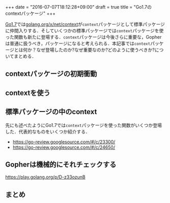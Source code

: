 +++
date = "2016-07-07T18:12:28+09:00"
draft = true
title = "Go1.7のcontextパッケージ"
+++

[Go1.7](https://tip.golang.org/doc/go1.7)では[golang.org/x/net/context](https://godoc.org/golang.org/x/net/context)が`context`パッケージとして標準パッケージに仲間入りする．そしていくつかの標準パッケージでは`context`パッケージを使った関数も新たに登場する．`context`パッケージは今後さらに重要な，Gopherは普通に扱うべき，パッケージになると考えられる．本記事では`context`パッケージとは何か？なぜ登場したのか?なぜ重要なのか?どのように使うべきか?についてまとめる．

## contextパッケージの初期衝動

## contextを使う

## 標準パッケージの中のcontext

先にも述べたようにGo1.7では`context`パッケージを使った関数がいくつか登場した．代表的なものをいくつか紹介する．

- https://go-review.googlesource.com/#/c/23300/ 
- https://go-review.googlesource.com/#/c/24650/

## Gopherは機械的にそれチェックする

https://play.golang.org/p/D-z33ozunB

## まとめ





